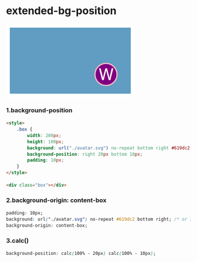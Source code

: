 # extended-bg-position

![extended-bg-position](./extended-bg-position.png)

### 1.background-position
``` html
<style>
    .box {
        width: 200px;
        height: 100px;
        background: url("./avatar.svg") no-repeat bottom right #619dc2; /*bottom right: backing out*/
        background-position: right 20px bottom 10px;
        padding: 10px;
    }
</style>

<div class="box"></div>
```

### 2.background-origin: content-box
``` css
padding: 10px;
background: url("./avatar.svg") no-repeat #619dc2 bottom right; /* or 100% 100% */
background-origin: content-box;
```

### 3.calc()
``` css
background-position: calc(100% - 20px) calc(100% - 10px);
```

